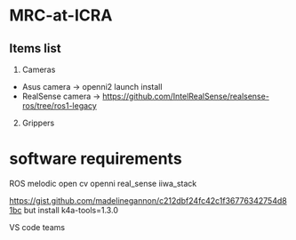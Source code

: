 # MRC-at-ICRA

## Items list
1. Cameras 
- Asus camera -> openni2 launch install
- RealSense camera -> https://github.com/IntelRealSense/realsense-ros/tree/ros1-legacy
2. Grippers
# software requirements
ROS melodic
open cv
openni
real_sense
iiwa_stack


https://gist.github.com/madelinegannon/c212dbf24fc42c1f36776342754d81bc
but install k4a-tools=1.3.0

VS code teams
